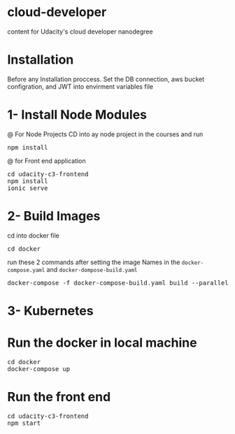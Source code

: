 # cloud-developer
content for Udacity's cloud developer nanodegree

# Installation
Before any Installation proccess.
Set the DB connection, aws bucket configration, and JWT into envirment variables file
 
# 1- Install Node Modules
@ For Node Projects 
CD into ay node project in the courses and run
<pre>
npm install
</pre>

@ for Front end application
<pre>
cd udacity-c3-frontend
npm install
ionic serve
</pre>

# 2- Build Images

cd into docker file
<pre>
cd docker
</pre>
run these 2 commands after setting the image Names in the `docker-compose.yaml` and `docker-dompose-build.yaml`

<pre>
docker-compose -f docker-compose-build.yaml build --parallel
</pre>

# 3- Kubernetes



# Run the docker in local machine
<pre>
cd docker
docker-compose up
</pre>

# Run the front end
<pre>
cd udacity-c3-frontend
npm start
</pre>



